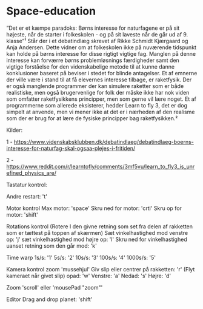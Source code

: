 # Space-education

”Det er et kæmpe paradoks: Børns interesse for naturfagene er på sit højeste, når de starter i folkeskolen - og på sit laveste når de går ud af 9. klasse”¹  Står der i et debatindlæg skrevet af Rikke Schmidt Kjærgaard og Anja Andersen. Dette vidner om at folkeskolen ikke på nuværende tidspunkt kan holde på børns interesse for disse rigtigt vigtige fag. Manglen på denne interesse kan forværre børns problemløsnings færdigheder samt den vigtige forståelse for den videnskabelige metode til at kunne danne konklusioner baseret på beviser i stedet for blinde antagelser.
Et af emnerne der ville være i stand til at få elevernes interesse tilbage, er raketfysik. Der er også manglende programmer der kan simulere raketter som er både realistiske, men også brugervenlige for folk der måske ikke har nok viden som omfatter raketfysikkens principper, men som gerne vil lære noget. Et af programmerne som allerede eksisterer, hedder Learn to fly 3, det er dog simpelt at anvende, men vi mener ikke at det er i nærheden af den realisme som der er brug for at lære de fysiske principper bag raketfysikken.²

Kilder:

1 - https://www.videnskabsklubben.dk/debatindlaeg/debatindlaeg-boerns-interesse-for-naturfag-skal-ogsaa-plejes-i-fritiden/ 

2 - https://www.reddit.com/r/learntofly/comments/3mf5vu/learn_to_fly3_is_unrefined_physics_are/ 


Tastatur kontrol:

Andre
restart: 't'

Motor kontrol
Max motor: 'space'
Skru ned for motor: 'crtl'
Skru op for motor: 'shift'

Rotations kontrol (Rotere I den givne retning som set fra delen af rakketten som er tættest på toppen af skærmen)
Sæt vinkelhastighed mod venstre op: 'j'
sæt vinkelhastighed mod højre op: 'l'
Skru ned for vinkelhastighed uanset retning som den går mod: 'k'

Time warp
1s/s: '1'
5s/s: '2'
10s/s: '3'
100s/s: '4'
1000s/s: '5'

Kamera kontrol
zoom 'mussehjul'
Giv slip eller centrer på rakketten: 'r'
(Flyt kameraet når givet slip)
opad: 'w'
Venstre: 'a'
Nedad: 's'
Højre: 'd'

Zoom 'scroll' eller 'mousePad "zoom"'

Editor
Drag and drop planet: 'shift'
